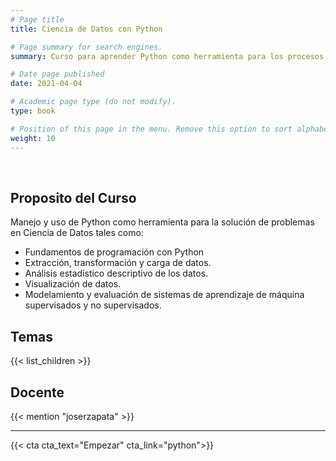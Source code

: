 ```yaml
---
# Page title
title: Ciencia de Datos con Python

# Page summary for search engines.
summary: Curso para aprender Python como herramienta para los procesos de Ciencia de Datos

# Date page published
date: 2021-04-04

# Academic page type (do not modify).
type: book

# Position of this page in the menu. Remove this option to sort alphabetically.
weight: 10
---
```

<script type="text/javascript" src="https://cdnjs.buymeacoffee.com/1.0.0/button.prod.min.js" data-name="bmc-button" data-slug="joserzapata" data-color="#328cc1" data-emoji="" data-font="Cookie" data-text="Invítame a un Café" data-outline-color="#000000" data-font-color="#ffffff" data-coffee-color="#FFDD00" ></script><br>

## Proposito del Curso
Manejo y uso de Python como herramienta para la solución de problemas en Ciencia de Datos tales como:
- Fundamentos de programación con Python 
- Extracción, transformación y carga de datos.
- Análisis estadístico descriptivo de los datos.
- Visualización de datos.
- Modelamiento y evaluación de sistemas de aprendizaje de máquina supervisados y no supervisados.

## Temas
{{< list_children >}}

## Docente
{{< mention "joserzapata" >}}

---
{{< cta cta_text="Empezar" cta_link="python">}}

